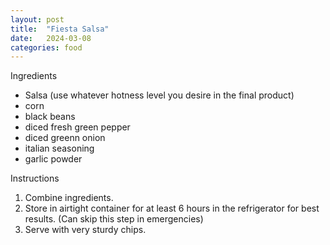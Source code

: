 ```yaml
---
layout: post
title:  "Fiesta Salsa"
date:   2024-03-08
categories: food
---
```



Ingredients
- Salsa (use whatever hotness level you desire in the final product)
- corn
- black beans
- diced fresh green pepper
- diced greenn onion
- italian seasoning
- garlic powder


Instructions
1. Combine ingredients.
2. Store in airtight container for at least 6 hours in the refrigerator for best results. (Can skip this step in emergencies)
3. Serve with very sturdy chips.
